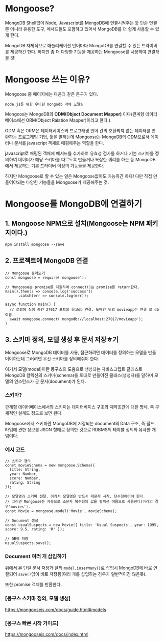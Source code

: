 # Mongoose?
MongoDB Shell없이 Node, Javascript를 MongoDB에 연결시켜주는 툴
단순 연결뿐 아니라 유용한 도구, 메서드들도 포함하고 있어서 MongoDB를 더 쉽게 사용할 수 있게 한다.

MongoDB 자체적으로 애플리케이션 언어마다 MongoDB를 연결할 수 있는 드라이버를 제공하긴 한다. 하지만 좀 더 다양한 기능을 제공하는 Mongoose를 사용하여 연결해 볼 것!

# Mongoose 쓰는 이유?

Mongoose 홈 페이지에는 다음과 같은 문구가 있다.
```
node.js를 위한 우아한 mongodb 객체 모델링
```

Mongoos는 MongoDB의 **ODM(Object Document Mapper)** 이다(관계형 데이터베이스에선 ORM(Object Ralation Mapper)이라고 한다.). 

ODM 혹은 ORM은 데이터베이스와 프로그래밍 언어 간의 호환되지 않는 데이터를 변환하는 프로그래밍 기법, 툴을 말하는데 Mongoose는 MongoDB의 ODM으로서 데이터나 문서를 javascript 객체로 매핑해주는 역할을 한다.

javascript로 매핑된 객체에 메서드를 추가하여 유효성 검사를 하거나 기본 스키마를 정의하여 데이터가 해당 스키마를 따르도록 만들거나 복잡한 쿼리를 하는 등 MongoDB에서 제공하는 기본 드라이버 이상의 기능들을 제공한다.

하지만 Mongoose로 할 수 있는 일은 Mongoose없이도 가능하긴 하다! 다만 직접 만들어야되는 다양한 기능들을 Mongoose가 제공해주는 것.

<!-- 일반적으로 솔루션을 선택할 때, 당신은 제공되는 기능과 "커뮤니티 활동" (다운로드, 공헌도, 버그 리포트, 문서 퀄리티 등) 모두를 고려해야 한다. 몽구스는 가장 유명한 ORM이며, MongoDB를 사용한다면 몽구스는 합리적인 선택이다. -->

<!--  ODM/ORM을 사용하면 개발 및 유지 보수 비용이 절감된다. 네이티브 쿼리 언어에 친숙하거나 퍼포먼스가 중요한 것이 아니라면, ODM 사용을 추천. -->

<!-- Mongoose 쓰는이유? 아주 간단히 요약하면 MongoDB에서 제공하는 기본 드라이버 이상의 기능을 제공한다고 함 보충 필요-->


# Mongoose를 MongoDB에 연결하기

## 1. Mongoose NPM으로 설치(Mongoose는 NPM 패키지이다.)
```
npm install mongoose --save
```

## 2. 프로젝트에 MongoDB 연결
```
// Mongoose 불러오기
const mongoose = require('mongoose');

// Mongoose는 promise를 지원하며 connect()는 promise를 return한다.
main().then(s => console.log('success'))
      .catch(err => console.log(err));

async function main() {
  // 로컬에 실행 중인 27017 포트의 몽고db 연결. 도메인 뒤의 movieapp는 연결 할 db 이름.
  await mongoose.connect('mongodb://localhost:27017/movieapp');
}
```

## 3. 스키마 정의, 모델 생성 후 문서 저장ㅎ기

Mongoose로 MongoDB 데이터를 사용, 접근하려면
데이터를 정의하는 모델을 만들어야하는데 그러려면 우선 스키마를 정의해줘야 한다. 

여기서 모델(model)이란 몽구스의 도움으로 생성되는 자바스크립트 클래스로 MongoDB 컬렉션의 스키마(schema)를 토대로 만들어진 클래스(생성자)를 말하며 모델의 인스턴스가 곧 문서(document)가 된다.

### 스키마?
관계형 데이터베이스에서의 스키마는 데이터베이스 구조와 제약조건에 대한 명세, 즉 구체적인 설계도 정도로 보면 된다.

Mongoose에서 스키마란 MongoDB에 저장되는 document의 Data 구조, 즉 필드 타입에 관한 정보를 JSON 형태로 정의한 것으로 RDBMS의 테이블 정의와 유사한 개념이다.

<!-- rdb에서 테이블 정의와 스키마는 다른건가? 같은건가? -->
### 예시 코드
```
// 스키마 정의
const movieSchema = new mongoose.Schema({
  title: String,
  year: Number,
  score: Number,
  rating: String
});

// 모델명과 스키마 전달. 여기서 모델명은 반드시 대문자 시작, 단수형이어야 한다. 
// 그러면 Mongoose는 자동으로 소문자 복수형의 값을 컬렉션 이름으로 사용한다(아래의 경우'movies').
const Movie = mongoose.model('Movie', movieSchema);

// Document 생성
const usualSuspects = new Movie({ title: 'Usual Suspects', year: 1995, score: 9.5, rating: 'R' });

// DB에 저장
usualSuspects.save();
```

### Document 여러 개 삽입하기
위에서 본 단일 문서 저장과 달리 `model.inserMany()`로 삽입시 MongoDB에 바로 연결되어 `save()`없이 바로 저장됨(여러 개를 삽입하는 경우가 일반적이진 않은듯). 

또한 promise 객체를 반환한다.

### [몽구스 스키마 정의, 모델 생성]
https://mongoosejs.com/docs/guide.html#models

### [몽구스 빠른 시작 가이드]
https://mongoosejs.com/docs/index.html


<!-- ### Document 찾기


모델 정의

몽구스 CRUD

스키마 제약조건



-----
모델 인스턴스 & 정적 메서드

몽구스 미들웨어


몽구스 버츄얼(virtuals)? -->